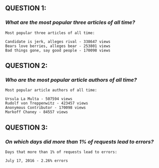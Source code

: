 ## QUESTION 1:
### _What are the most popular three articles of all time?_
```
Most popular three articles of all time:

Candidate is jerk, alleges rival - 338647 views
Bears love berries, alleges bear - 253801 views
Bad things gone, say good people - 170098 views
```

## QUESTION 2:
### _Who are the most popular article authors of all time?_
```
Most popular article authors of all time:

Ursula La Multa - 507594 views
Rudolf von Treppenwitz - 423457 views
Anonymous Contributor - 170098 views
Markoff Chaney - 84557 views
```

## QUESTION 3:
### _On which days did more than 1% of requests lead to errors?_
```
Days that more than 1% of requests lead to errors:

July 17, 2016 - 2.26% errors
```